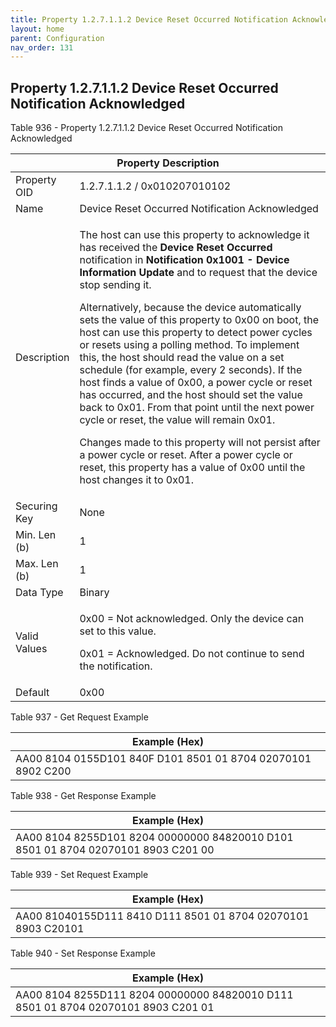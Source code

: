 ```yaml
---
title: Property 1.2.7.1.1.2 Device Reset Occurred Notification Acknowledged
layout: home
parent: Configuration
nav_order: 131
---
```


## Property 1.2.7.1.1.2 Device Reset Occurred Notification Acknowledged

Table 936 - Property 1.2.7.1.1.2 Device Reset Occurred Notification
Acknowledged

<table>
<colgroup>
<col style="width: 14%" />
<col style="width: 85%" />
</colgroup>
<thead>
<tr>
<th colspan="2">Property Description</th>
</tr>
</thead>
<tbody>
<tr>
<td>Property OID</td>
<td>1.2.7.1.1.2 / 0x010207010102</td>
</tr>
<tr>
<td>Name</td>
<td>Device Reset Occurred Notification Acknowledged</td>
</tr>
<tr>
<td>Description</td>
<td><p>The host can use this property to acknowledge it has received the
<strong>Device Reset Occurred</strong> notification in
<strong>Notification 0x1001 - Device Information Update</strong> and to
request that the device stop sending it.</p>
<p>Alternatively, because the device automatically sets the value of
this property to 0x00 on boot, the host can use this property to detect
power cycles or resets using a polling method. To implement this, the
host should read the value on a set schedule (for example, every 2
seconds). If the host finds a value of 0x00, a power cycle or reset has
occurred, and the host should set the value back to 0x01. From that
point until the next power cycle or reset, the value will remain
0x01.</p>
<p>Changes made to this property will not persist after a power cycle or
reset. After a power cycle or reset, this property has a value of 0x00
until the host changes it to 0x01.</p></td>
</tr>
<tr>
<td>Securing Key</td>
<td>None</td>
</tr>
<tr>
<td>Min. Len (b)</td>
<td>1</td>
</tr>
<tr>
<td>Max. Len (b)</td>
<td>1</td>
</tr>
<tr>
<td>Data Type</td>
<td>Binary</td>
</tr>
<tr>
<td>Valid Values</td>
<td><p>0x00 = Not acknowledged. Only the device can set to this
value.</p>
<p>0x01 = Acknowledged. Do not continue to send the
notification.</p></td>
</tr>
<tr>
<td>Default</td>
<td>0x00</td>
</tr>
</tbody>
</table>

Table 937 - Get Request Example

| Example (Hex)                                                |
|--------------------------------------------------------------|
| AA00 8104 0155D101 840F D101 8501 01 8704 02070101 8902 C200 |

Table 938 - Get Response Example

| Example (Hex) |
|----|
| AA00 8104 8255D101 8204 00000000 84820010 D101 8501 01 8704 02070101 8903 C201 00 |

Table 939 - Set Request Example

| Example (Hex)                                                 |
|---------------------------------------------------------------|
| AA00 81040155D111 8410 D111 8501 01 8704 02070101 8903 C20101 |

Table 940 - Set Response Example

| Example (Hex) |
|----|
| AA00 8104 8255D111 8204 00000000 84820010 D111 8501 01 8704 02070101 8903 C201 01 |

##